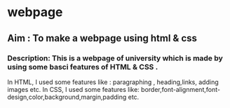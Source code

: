 # webpage
## Aim : To make a webpage using html & css 
### Description: This is a webpage of university which is made by using some basci features of HTML & CSS . 
In HTML, I used some features like : paragraphing , heading,links, adding images etc.
In CSS, I used some features like: border,font-alignment,font-design,color,background,margin,padding etc. 

